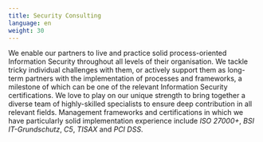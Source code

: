 ```yaml
---
title: Security Consulting
language: en
weight: 30
---
```


We enable our partners to live and practice solid process-oriented Information Security throughout all levels of their organisation. We tackle tricky individual challenges with them, or actively support them as long-term partners with the implementation of processes and frameworks, a milestone of which can be one of the relevant Information Security certifications. We love to play on our unique strength to bring together a diverse team of highly-skilled specialists to ensure deep contribution in all relevant fields. Management frameworks and certifications in which we have particularly solid implementation experience include _ISO 27000+_, _BSI IT-Grundschutz_, _C5_, _TISAX_ and _PCI DSS_.
